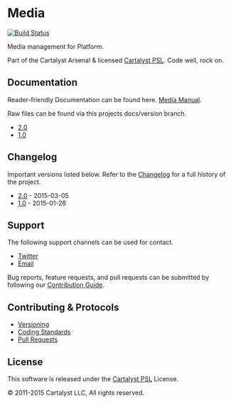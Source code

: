 # Media

[![Build Status](https://magnum.travis-ci.com/cartalyst/platform-media.svg?token=98Zt8zYdwyheTKqziswS&branch=2.1)](https://magnum.travis-ci.com/cartalyst/platform-media)

Media management for Platform.

Part of the Cartalyst Arsenal & licensed [Cartalyst PSL](LICENSE). Code well, rock on.

## Documentation

Reader-friendly Documentation can be found here. [Media Manual](https://cartalyst.com/manual/platform-media).

Raw files can be found via this projects docs/version branch.

- [2.0](https://github.com/cartalyst/platform-media/tree/docs/2.0)
- [1.0](https://github.com/cartalyst/platform-media/tree/docs/1.0)

## Changelog

Important versions listed below. Refer to the [Changelog](CHANGELOG.md) for a full history of the project.

- [2.0](CHANGELOG.md) - 2015-03-05
- [1.0](CHANGELOG.md) - 2015-01-26

## Support

The following support channels can be used for contact.

- [Twitter](https://cartalyst.com/@twitter)
- [Email](mailto:help@cartalyst.com)

Bug reports, feature requests, and pull requests can be submitted by following our [Contribution Guide](CONTRIBUTING.md).

## Contributing & Protocols

- [Versioning](CONTRIBUTING.md#versioning)
- [Coding Standards](CONTRIBUTING.md#coding-standards)
- [Pull Requests](CONTRIBUTING.md#pull-requests)

## License

This software is released under the [Cartalyst PSL](LICENSE) License.

© 2011-2015 Cartalyst LLC, All rights reserved.
